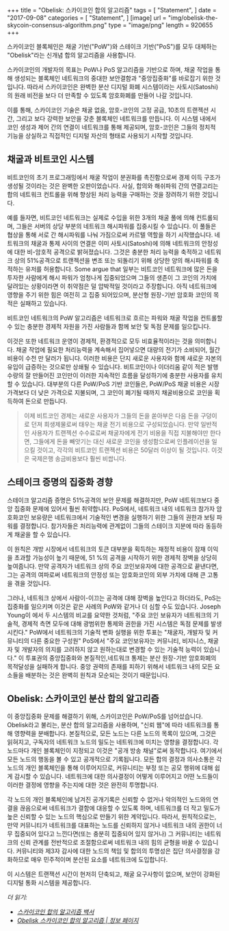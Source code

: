 +++
title = "Obelisk: 스카이코인 합의 알고리즘"
tags = [
    "Statement",
]
date = "2017-09-08"
categories = [
    "Statement",
]
[image]
    url = "img/obelisk-the-skycoin-consensus-algorithm.png"
    type = "image/png"
    length = 920655
+++

스카이코인 블록체인은 채굴 기반("PoW")와 스테이크 기반("PoS")를 모두 대체하는 
"Obelisk"라는 신개념 합의 알고리즘을 사용합니다.

스카이코인의 개발자의 목표는 PoW나 PoS 알고리즘을 기반으로 하며, 채굴 작업을 통해 
생성되는 블록체인 네트워크의 중대한 보안결함과 "중앙집중화"를 바로잡기 위한 것입니다. 
따라서 스카이코인은 완벽한 분산 디지털 화폐 시스템이라는 
사토시(Satoshi)의 원래 비전을 보다 더 만족할 수 있도록 암호화폐를 만들어 나갈 것입니다.

이를 통해, 스카이코인 기술은 채굴 없음, 암호-코인의 고정 공급, 10초의 트랜젝션 시간, 
그리고 보다 강력한 보안을 갖춘 블록체인 네트워크를 만듭니다.
이 시스템 내에서 코인 생성과 제어 간의 연결이 네트워크를 통해 제공되며, 
암호-코인은 그들의 정치적 기능을 상실하고 직접적인 디지털 자산의 형태로 
사용되기 시작할 것입니다. 

## 채굴과 비트코인 시스템

비트코인의 초기 프로그래밍에서 채굴 작업이 분권화를 촉진함으로써 경제 이득 구조가 
생성될 것이라는 것은 완벽한 오판이었습니다.
사실, 합의와 해쉬파워 간의 연결고리는 합의 네트워크 컨트롤을 위해 향상된 처리 능력을 
구매하는 것을 장려하기 위한 것입니다.

예를 들자면, 비트코인 네트워크는 실제로 수입을 위한 3개의 채굴 풀에 의해 컨트롤되며, 
그들은 서버의 상당 부분의 네트워크 해시파워를 집중시킬 수 있습니다. 
이 풀들은 협상을 통해 서로 간 해시파워를 나눠 가짐으로써 카르텔 역할을 하기 시작했습니다. 
네트워크의 채굴과 통제 사이의 연결은 이미 사토시(Satoshi)에 의해 네트워크의 안정성에 대한 
비-암호적 공격으로 밝혀졌습니다.
그것은 충분한 처리 능력을 축적하고 네트워크 상의 51%공격으로 트랜젝션을 변조 또는 되돌리기 위해 
상당한 양의 해시파워를 축적하는 유저를 허용합니다. Some argue that
일부는 비트코인 네트워크에 많은 돈을 투자한 사람에게 해시 파워가 엄청나게 집중되었으며 
그들의 생존이 그 코인의 가치에 달려있는 상황이라면
이 취약점은 덜 압박적일 것이라고 주장합니다.
아직 네트워크에 영향을 주기 위한 힘은 여전히 고 집중 되어있으며, 
분산형 원장-기반 암호화 코인의 목적은 실패하고 있습니다. 

비트코인 네트워크의 PoW 알고리즘은 네트워크로 흐르는 파워와 
채굴 작업을 컨트롤할 수 있는 충분한 경제적 자원을 가진 사람들과 함께 보안 및 독점 문제를 일으킵니다.  

이것은 또한 네트워크 운영이 경제적, 환경적으로 모두 비효율적이라는 것을 의미합니다.
채굴 작업에 필요한 처리능력을 계속해서 집어넣으면 대량의 전기가 소비되어, 
월간 비용이 수천 만 달러가 됩니다.
이러한 비용은 단지 새로운 사용자와 함께 새로운 자본의 유입이 급증하는 것으로만 상쇄될 수 있습니다.
비트코인이나 이더리움 같이 적은 발행 수량의 잘 만들어진 코인만이 이러한 지속적인 흐름을 
달성하기에 충분한 사용자를 유치할 수 있습니다.
대부분의 다른 PoW/PoS 기반 코인들은, PoW/PoS 채굴 비용은 시장가격보다 더 낮은 가격으로 지불되며, 
그 코인이 폐기될 때까지 채굴비용으로 코인을 획득하여 돈으로 만듭니다.

>이제 비트코인 경제는 새로운 사용자가 그들의 돈을 쏟아부은 다음 돈을 구덩이로 던져
희생제물로써 태우는 채굴 전기 비용으로 구성되었습니다.
만약 일반적인 사용자가 트랜젝션 수수료로써 채굴자에게 전기 비용을 직접 지불해야만 한다면, 
그들에게 돈을 빼앗기는 대신 새로운 코인을 생성함으로써
인플레이션을 일으킬 것이고, 각각의 비트코인 트랜젝션 비용은 50달러 이상이 될 것입니다. 
이것은 국제은행 송금비용보다 훨씬 비쌉니다. 

## 스테이크 증명의 집중화 경향

스테이크 알고리즘 증명은 51%공격의 보안 문제를 해결하지만, 
PoW 네트워크보다 중앙 집중화 문제에 있어서 훨씬 취약합니다.
PoS에서, 네트워크 내의 네트워크 참가자 암호화코인 보유량은 네트워크에서 기술적인 변경을 
실행하기 위한 그들의 권한과 보팅 파워를 결정합니다.
참가자들은 처리능력에 관계없이 그들의 스테이크 지분에 따라 동등하게 채굴을 할 수 있습니다.  

이 원칙은 개방 시장에서 네트워크의 토큰 대부분을 획득하는 재정적 비용이 
잠재 이익을 초과할 가능성이 높기 때문에,
51 %의 공격을 시작하기 위한 경제적 장벽을 상당히 높여줍니다.
만약 공격자가 네트워크 상의 주요 코인보유자에 대한 공격으로 끝낸다면, 
그는 공격의 여파로써 네트워크의 안정성 또는 암호화코인의 
외부 가치에 대해 큰 고통을 겪을 것입니다.

그러나, 네트워크 상에서 사람이-이끄는 공격에 대해 장벽을 높인다고 하더라도, PoS는 
집중화를 일으키며 이것은 같은 사례의 PoW와 같거나 더 심할 수도 있습니다.
Joseph Young이 에서 두 시스템의 비교를 요약한 것처럼, "주요 코인 보유자가 
네트워크의 기술적, 경제적 측면 모두에 대해 광범위한 통제와 권한을 
가진 시스템은 독점 문제를 발생시킨다." PoW에서 네트워크의 기술적 변화 실행을 위한 
투표는 "채굴자, 개발자 및 커뮤니티의 다른 중요한 구성원"
PoS에서 "주요 코인보유자는 커뮤니티, 비지니스, 채굴자 및 개발자의 의지를 고려하지 않고 
원하는대로 변경할 수 있는 기술적 능력이 있습니다."
이 투표권의 중앙집중화와 본질적인,네트워크 통제는 분산 원장-기반 암호화폐의 
목적달성을 실패하게 합니다.
중앙 권력의 존재를 피하기 위해서 네트워크 내의 모든 요소들을 배분하는 것은 
완벽히 원칙과 모순되는 것이기 때문입니다.

## Obelisk: 스카이코인 분산 합의 알고리즘

이 중앙집중화 문제를 해결하기 위해, 스카이코인은 PoW/PoS를 넘어섰습니다.
Obelisk라고 불리는, 분산 합의 알고리즘을 사용하며, "신뢰 웹"에 따라 
네트워크를 통해 영향력을 분배합니다. 
본질적으로, 모든 노드는 다른 노드의 목록이 있으며, 그것은 읽혀지고, 
구독자의 네트워크 노드의 밀도는 네트워크에 미치는 영향을 결정합니다.
각 노드마다 개인 블록체인이 지정되고 이것은 "공개 방송 채널"로써 동작합니다. 
여기에서 모든 노드의 행동을 볼 수 있고 공개적으로 기록됩니다.
 모든 합의 결정과 의사소통은 각 노드의 개인 블록체인을 통해 이루어지므로, 
 커뮤니티는 부정 또는 공모 행위에 대해 쉽게 감시할 수 있습니다.
네트워크에 대한 의사결정이 어떻게 이루어지고 어떤 노드들이 이러한 결정에 
영향을 주는지에 대한 것은 완전히 투명합니다. 

각 노드의 개인 블록체인에 남겨진 공개기록은 신뢰할 수 없거나 악의적인 노드와의 
연결을 끊음으로써 네트워크가 결함에 대응할 수 있도록 하며,
네트워크를 더 작고 밀도가 높은 신뢰할 수 있는 노드의 핵심으로 만들기 위한 계약입니다.
따라서, 원칙적으로는, 만약 커뮤니티가 네트워크를 대표하는 노드를 신뢰하지 않거나 
네트워크 내의 권한이 너무 집중되어 있다고 느낀다면(또는 충분히 집중되어 있지 않거나) 
그 커뮤니티는 네트워크의 신뢰 관계를 전반적으로 조절함으로써 네트워크 내의 힘의 균형을 바꿀 수 있습니다. 
커뮤니티와 제3자 감사에 대한 노드의 책임 및 합의의 투명성은 집단 의사결정을 강화하므로 
매우 민주적이며 분산된 요소를 네트워크에 도입합니다.

이 시스템은 트랜잭션 시간이 현저히 단축되고, 채굴 요구사항이 없으며, 
보안이 강화된 디지털 통화 시스템을 제공합니다.

*더 읽기:*

* *[스카이코인 합의 알고리즘 백서](https://www.skycoin.net/whitepapers)*
* *[Obelisk 스카이코인 합의 알고리즘 | 정보 페이지](/overview/obelisk-skycoin-consensus-algorithm-information-pages/)*
